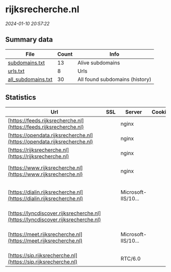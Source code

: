 # rijksrecherche.nl
*2024-01-10 20:57:22*
## Summary data
| File       | Count | Info |
|------------|-------|------|
|[subdomains.txt](/data/rijksrecherche.nl/subdomains.txt)|13|Alive subdomains|
|[urls.txt](/data/rijksrecherche.nl/urls.txt)|8|Urls|
|[all_subdomains.txt](/data/rijksrecherche.nl/all_subdomains.txt)|30|All found subdomains (history)|
## Statistics
| Url | SSL | Server | Cookie | HSTS | CSP | XFO | XXP | RP | Tech |Title |
|------------|-------|------|------|------|------|------|------|------|------|------|
|[https://feeds.rijksrecherche.nl](https://feeds.rijksrecherche.nl)| |nginx| |:white_check_mark: | | :white_check_mark: | :white_check_mark: | :white_check_mark: |HSTS Nginx||
|[https://opendata.rijksrecherche.nl](https://opendata.rijksrecherche.nl)| |nginx| |:white_check_mark: | | :white_check_mark: | :white_check_mark: | :white_check_mark: |HSTS Nginx||
|[https://rijksrecherche.nl](https://rijksrecherche.nl)| |nginx| |:white_check_mark: |:warning: | :white_check_mark: | :white_check_mark: | :white_check_mark: |HSTS Nginx|301 Moved Perman...|
|[https://www.rijksrecherche.nl](https://www.rijksrecherche.nl)| |nginx| |:white_check_mark: |:warning: | :white_check_mark: | :white_check_mark: | :white_check_mark: |Bloomreach HSTS Nginx|Rijksrecherche |...|
|[https://dialin.rijksrecherche.nl](https://dialin.rijksrecherche.nl)| |Microsoft-IIS/10...| | | | | | :white_check_mark: |HSTS IIS:10.0 Windows Server||
|[https://lyncdiscover.rijksrecherche.nl](https://lyncdiscover.rijksrecherche.nl)| || | | | | | :white_check_mark: |||
|[https://meet.rijksrecherche.nl](https://meet.rijksrecherche.nl)| |Microsoft-IIS/10...| | | | | | :white_check_mark: |HSTS IIS:10.0 Windows Server||
|[https://sip.rijksrecherche.nl](https://sip.rijksrecherche.nl)| |RTC/6.0| |:white_check_mark: | | | | :white_check_mark: |HSTS||